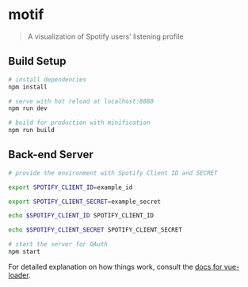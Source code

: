 # motif

> A visualization of Spotify users' listening profile

## Build Setup

``` bash
# install dependencies
npm install

# serve with hot reload at localhost:8080
npm run dev

# build for production with minification
npm run build
```

## Back-end Server

``` bash
# provide the environment with Spotify Client ID and SECRET 

export SPOTIFY_CLIENT_ID=example_id

export SPOTIFY_CLIENT_SECRET=example_secret

echo $SPOTIFY_CLIENT_ID SPOTIFY_CLIENT_ID

echo $SPOTIFY_CLIENT_SECRET SPOTIFY_CLIENT_SECRET

# start the server for OAuth
npm start
```

For detailed explanation on how things work, consult the [docs for vue-loader](http://vuejs.github.io/vue-loader).
